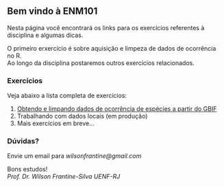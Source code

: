 ## Bem vindo à ENM101

Nesta página você encontrará os links para os exercícios referentes à disciplina e algumas dicas.

O primeiro erxercício é sobre aquisição e limpeza de dados de ocorrência no R. <br /> 
Ao longo da disciplina postaremos outros exercícios relacionados.

### Exercícios

Veja abaixo a lista completa de exercícios:

1. [Obtendo e limpando dados de ocorrência de espécies a partir do GBIF](https://github.com/wilsonfrantine/ENM101/edit/gh-pages/ex1.html)
2. Trabalhando com dados locais (em produção)
3. Mais exercícios em breve...

### Dúvidas?

Envie um email para _wilsonfrantine@gmail.com_

Bons estudos! <br />
_Prof. Dr. Wilson Frantine-Silva UENF-RJ_ 
